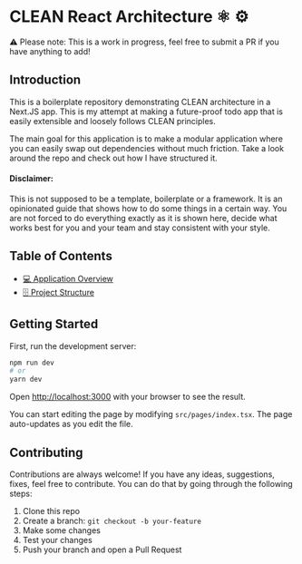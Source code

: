 # CLEAN React Architecture ⚛️ ⚙️

⚠️ Please note: This is a work in progress, feel free to submit a PR if you have anything to add!

## Introduction

This is a boilerplate repository demonstrating CLEAN architecture in a Next.JS app. This is my attempt at making a future-proof todo app that is easily extensible and loosely follows CLEAN principles.

The main goal for this application is to make a modular application where you can easily swap out dependencies without much friction. Take a look around the repo and check out how I have structured it.

#### Disclaimer:

This is not supposed to be a template, boilerplate or a framework. It is an opinionated guide that shows how to do some things in a certain way. You are not forced to do everything exactly as it is shown here, decide what works best for you and your team and stay consistent with your style.

## Table of Contents

- [💻 Application Overview](docs/application-overview.md)
- [🗄 Project Structure](docs/project-structure.md)

## Getting Started

First, run the development server:

```bash
npm run dev
# or
yarn dev
```

Open [http://localhost:3000](http://localhost:3000) with your browser to see the result.

You can start editing the page by modifying `src/pages/index.tsx`. The page auto-updates as you edit the file.

## Contributing

Contributions are always welcome! If you have any ideas, suggestions, fixes, feel free to contribute. You can do that by going through the following steps:

1. Clone this repo
2. Create a branch: `git checkout -b your-feature`
3. Make some changes
4. Test your changes
5. Push your branch and open a Pull Request
